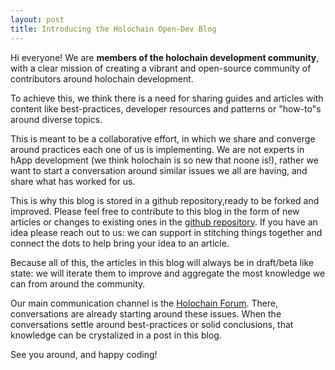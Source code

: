 ```yaml
---
layout: post
title: Introducing the Holochain Open-Dev Blog
---
```


Hi everyone! We are **members of the holochain development community**, with a clear mission of creating a vibrant and open-source community of contributors around holochain development.

To achieve this, we think there is a need for sharing guides and articles with content like best-practices, developer resources and patterns or "how-to"s around diverse topics. 

This is meant to be a collaborative effort, in which we share and converge around practices each one of us is implementing. We are not experts in hApp development (we think holochain is so new that noone is!), rather we want to start a conversation around similar issues we all are having, and share what has worked for us. 

This is why this blog is stored in a github repository,ready to be forked and improved. Please feel free to contribute to this blog in the form of new articles or changes to existing ones in the [github repository](https://github.com/holochain-open-dev/holochain-open-dev.github.io). If you have an idea please reach out to us: we can support in stitching things together and connect the dots to help bring your idea to an article.

Because all of this, the articles in this blog will always be in draft/beta like state: we will iterate them to improve and aggregate the most knowledge we can from around the community. 

Our main communication channel is the [Holochain Forum](https://forum.holochain.org). There, conversations are already starting around these issues. When the conversations settle around best-practices or solid conclusions, that knowledge can be crystalized in a post in this blog.

See you around, and happy coding!
